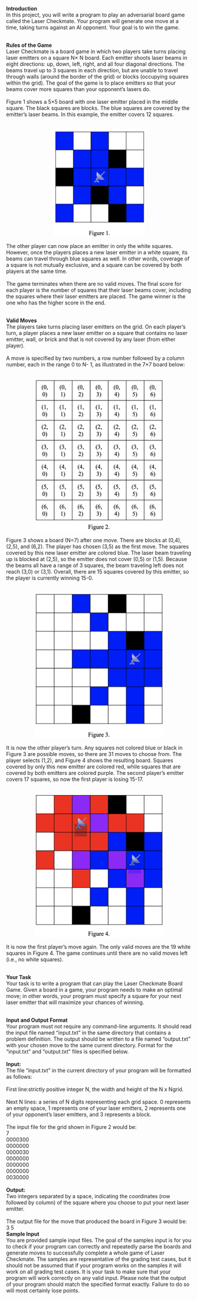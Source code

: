 <b>Introduction</b><br />
In this project, you will write a program to play an adversarial board game called the ​Laser Checkmate.​ Your program will generate one move at a time, taking turns against an AI opponent. Your goal is to win the game.<br /><br />

<b>Rules of the Game</b><br />
Laser Checkmate is a board game in which two players take turns placing laser emitters on a square ​N×​ ​N board. Each emitter shoots laser beams in eight directions: up, down, left, right, and all four diagonal directions. The beams travel up to 3 squares in each direction, but are unable to travel through walls (around the border of the grid) or blocks (occupying squares within the grid). The goal of the game is to place emitters so that your beams cover more squares than your opponent’s lasers do.<br /><br />
Figure 1 shows a 5×5 board with one laser emitter placed in the middle square. The black squares are blocks. The blue squares are covered by the emitter’s laser beams. In this example, the emitter covers 12 squares.<br /><br />
<p align="center">
  <img src="https://github.com/seongohr/AI/blob/master/Minimax/pictures/figure1.png" width="250" title="Figure1">
</p>

The other player can now place an emitter in only the white squares. However, once the players places a new laser emitter in a white square, its beams can travel through blue squares as well. In other words, coverage of a square is not mutually exclusive, and a square can be covered by both players at the same time.<br /><br />
The game terminates when there are no valid moves. The final score for each player is the number of squares that their laser beams cover, including the squares where their laser emitters are placed. The game winner is the one who has the higher score in the end.<br /><br />

<b>Valid Moves</b><br />
The players take turns placing laser emitters on the grid. On each player’s turn, a player places a new laser emitter on a square that contains no laser emitter, wall, or brick and that is not covered by any laser (from either player).<br /><br />
A move is specified by two numbers, a row number followed by a column number, each in the range 0 to ​N-​ 1, as illustrated in the 7​×​7 board below:<br /><br />
<p align="center">
  <img src="https://github.com/seongohr/AI/blob/master/Minimax/pictures/figure2.png" width="350" title="Figure2">
</p>


Figure 3 shows a board (​N​=7) after one move. There are blocks at (0,4), (2,5), and (6,2). The player has chosen (3,5) as the first move. The squares covered by this new laser emitter are colored blue. The laser beam traveling up is blocked at (2,5), so the emitter does not cover (0,5) or (1,5). Because the beams all have a range of 3 squares, the beam traveling left does not reach (3,0) or (3,1). Overall, there are 15 squares covered by this emitter, so the player is currently winning 15-0.<br /><br />
<p align="center">
  <img src="https://github.com/seongohr/AI/blob/master/Minimax/pictures/figure3.png" width="350" title="Figure3">
</p>

It is now the other player’s turn. Any squares not colored blue or black in Figure 3 are possible moves, so there are 31 moves to choose from. The player selects (1,2), and Figure 4 shows the resulting board. Squares covered by only this new emitter are colored red, while squares that are covered by both emitters are colored purple. The second player’s emitter covers 17 squares, so now the first player is losing 15-17.<br /><br />
<p align="center">
  <img src="https://github.com/seongohr/AI/blob/master/Minimax/pictures/figure4.png" width="350" title="Figure4">
</p>

It is now the first player’s move again. The only valid moves are the 19 white squares in Figure 4. The game continues until there are no valid moves left (i.e., no white squares).<br /><br />

<b>Your Task</b><br />
Your task is to write a program that can play the Laser Checkmate Board Game. Given a board in a game, your program needs to make an optimal move; in other words, your program must specify a square for your next laser emitter that will maximize your chances of winning.<br /><br />

<B>Input and Output Format</b><br />
Your program must not require any command-line arguments. It should read the input file named “input.txt” in the same directory that contains a problem definition. The output should be written to a file named “output.txt” with your chosen move to the same current directory. Format for the “input.txt” and “output.txt” files is specified below.<br /><br />
<b>Input:</b><br />
The file “input.txt” in the current directory of your program will be formatted as follows:<br /><br />
First line:​ strictly positive integer ​N,​ the width and height of the ​N​ x ​N​ grid.<br /><br />
Next ​N ​lines: ​a series of ​N digits representing each grid space. ​0 ​represents an empty space, ​1 represents one of your laser emitters, ​2 ​represents one of your opponent’s laser emitters, and ​3 represents a block.<br /><br />
The input file for the grid shown in Figure 2 would be:<br />
7<br />
0000300<br />
0000000<br />
0000030<br />
0000000<br />
0000000<br />
0000000<br />
0030000<br /><br />
<b>Output:</b><br />
Two integers separated by a space, indicating the coordinates (row followed by column) of the square where you choose to put your next laser emitter.<br /><br />
The output file for the move that produced the board in Figure 3 would be:<br />
3 5<br />
<b>Sample Input</b><br />
You are provided sample input files. The goal of the samples input is for you to check if your program can correctly and repeatedly parse the boards and generate moves to successfully complete a whole game of Laser Checkmate. The samples are representative of the grading test cases, but it should not be assumed that if your program works on the samples it will work on all grading test cases. It is your task to make sure that your program will work correctly on any valid input. Please note that the output of your program should match the specified format ​exactly.​ Failure to do so will most certainly lose points.<br />
